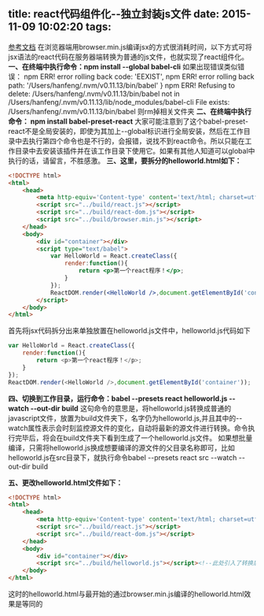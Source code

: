 ﻿title: react代码组件化--独立封装js文件
date: 2015-11-09 10:02:20
tags:
---
[参考文档](http://facebook.github.io/react/docs/getting-started.html)
在浏览器端用browser.min.js编译jsx的方式很消耗时间，以下方式可将jsx语法的react代码在服务器端转换为普通的js文件，也就实现了react组件化。
**一、在终端中执行命令：npm install \-\-global babel-cli**
如果出现错误类似错误：
npm ERR! error rolling back   code: 'EEXIST',
npm ERR! error rolling back   path: '/Users/hanfeng/.nvm/v0.11.13/bin/babel' }
npm ERR! Refusing to delete: /Users/hanfeng/.nvm/v0.11.13/bin/babel not in /Users/hanfeng/.nvm/v0.11.13/lib/node_modules/babel-cli
File exists: /Users/hanfeng/.nvm/v0.11.13/bin/babel
则rm掉相关文件夹
**二、在终端中执行命令： npm install babel-preset-react**
大家可能注意到了这个babel-preset-react不是全局安装的，即使为其加上--global标识进行全局安装，然后在工作目录中去执行第四个命令也是不行的，会报错，说找不到react命令。所以只能在工作目录中去安装该插件并在该工作目录下使用它。如果有其他人知道可以global中执行的话，请留言，不胜感激。
**三、这里，要拆分的helloworld.html如下：**
```html
<!DOCTYPE html>
<html>
	<head>
		<meta http-equiv='Content-type' content='text/html; charset=utf-8'>
		<script src="../build/react.js"></script>
   		<script src="../build/react-dom.js"></script>
   		<script src="../build/browser.min.js"></script>
	</head>
	<body>
		<div id="container"></div>
		<script type="text/babel">
			var HelloWorld = React.createClass({
				render:function(){
					return <p>第一个react程序！</p>;
				}
			});
			ReactDOM.render(<HelloWorld />,document.getElementById('container'));
		</script>
	</body>
</html>
```
首先将jsx代码拆分出来单独放置在helloworld.js文件中，helloworld.js代码如下
```javascript
var HelloWorld = React.createClass({
	render:function(){
		return <p>第一个react程序！</p>;
	}
});
ReactDOM.render(<HelloWorld />,document.getElementById('container'));
```
**四、切换到工作目录，运行命令：babel \-\-presets react helloworld.js \-\-watch \-\-out-dir build**
这句命令的意思是，将helloworld.js转换成普通的javascript文件，放置为build文件夹下，名字仍为helloworld.js,并且其中的--watch属性表示会时刻监控源文件的变化，自动将最新的源文件进行转换。命令执行完毕后，将会在build文件夹下看到生成了一个helloworld.js文件。
如果想批量编译，只需将helloworld.js换成想要编译的源文件的父目录名称即可，比如helloworld.js在src目录下，就执行命令babel \-\-presets react src \-\-watch \-\-out-dir build

**五、更改helloworld.html文件如下：**
```html
<!DOCTYPE html>
<html>
	<head>
		<meta http-equiv='Content-type' content='text/html; charset=utf-8'>
		<script src="../build/react.js"></script>
   		<script src="../build/react-dom.js"></script>
	</head>
	<body>
		<div id="container"></div>
		<script src="../build/helloworld.js"></script><!--此处引入了转换后的js文件-->
	</body>
</html>
```
这时的helloworld.html与最开始的通过browser.min.js编译的helloworld.html效果是等同的


